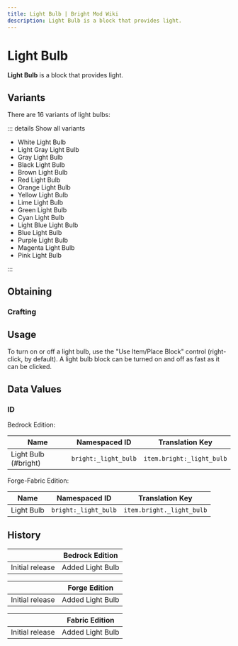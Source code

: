 ```yaml
---
title: Light Bulb | Bright Mod Wiki
description: Light Bulb is a block that provides light.
---
```


# Light Bulb

**Light Bulb** is a block that provides light.

## Variants

There are 16 variants of light bulbs:

::: details Show all variants

- White Light Bulb
- Light Gray Light Bulb
- Gray Light Bulb
- Black Light Bulb
- Brown Light Bulb
- Red Light Bulb
- Orange Light Bulb
- Yellow Light Bulb
- Lime Light Bulb
- Green Light Bulb
- Cyan Light Bulb
- Light Blue Light Bulb
- Blue Light Bulb
- Purple Light Bulb
- Magenta Light Bulb
- Pink Light Bulb

:::

## Obtaining

### Crafting

<ShapedRecipe
a1="" b1="glowstone_dust" c1=""
a2="black_concrete" b2="black_concrete" c2="black_concrete"
a3="" b3="" c3=""
output="bright:black_light_bulb"
:count="1"/>

## Usage

To turn on or off a light bulb, use the "Use Item/Place Block" control (right-click, by default). A light bulb block can be turned on and off as fast as it can be clicked.

## Data Values

### ID

Bedrock Edition:

| Name                 | Namespaced ID        | Translation Key           |
| -------------------- | -------------------- | ------------------------- |
| Light Bulb (#bright) | `bright:_light_bulb` | `item.bright:_light_bulb` |

Forge-Fabric Edition:

| Name       | Namespaced ID        | Translation Key           |
| ---------- | -------------------- | ------------------------- |
| Light Bulb | `bright:_light_bulb` | `item.bright._light_bulb` |

## History

|                 | Bedrock Edition  |
| --------------- | ---------------- |
| Initial release | Added Light Bulb |

|                 | Forge Edition    |
| --------------- | ---------------- |
| Initial release | Added Light Bulb |

|                 | Fabric Edition   |
| --------------- | ---------------- |
| Initial release | Added Light Bulb |
